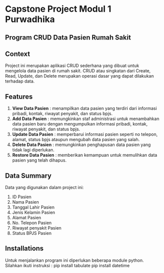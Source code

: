 # Capstone Project Modul 1 Purwadhika
## Program CRUD Data Pasien Rumah Sakit
## Context

Project ini merupakan aplikasi CRUD sederhana yang dibuat untuk mengelola data pasien di rumah sakit. CRUD atau singkatan dari Create, Read, Update, dan Delete merupakan operasi dasar yang dapat dilakukan terhadap data. 

## Features
1. **View Data Pasien** : menampilkan data pasien yang terdiri dari informasi pribadi, kontak, riwayat penyakit, dan status bpjs.
2. **Add Data Pasien** : memungkinkan staf administrasi untuk menambahkan data pasien baru dengan mengumpulkan informasi pribadi, kontak, riwayat penyakit, dan status bpjs.
3. **Update Data Pasien** : memperbarui informasi pasien seperti no telepon, alamat, status bpjs ataupun mengubah data pasien yang salah.
4. **Delete Data Pasien** : memungkinkan penghapusan data pasien yang tidak lagi diperlukan.
5. **Restore Data Pasien** : memberikan kemampuan untuk memulihkan data pasien yang telah dihapus.

## Data Summary
Data yang digunakan dalam project ini:
1. ID Pasien
2. Nama Pasien
3. Tanggal Lahir Pasien
4. Jenis Kelamin Pasien
5. Alamat Pasien
6. No. Telepon Pasien
7. Riwayat penyakit Pasien
8. Status BPJS Pasien
   
## Installations
Untuk menjalankan program ini diperlukan beberapa module python. Silahkan ikuti instruksi :
pip install tabulate
pip install datetime

   

